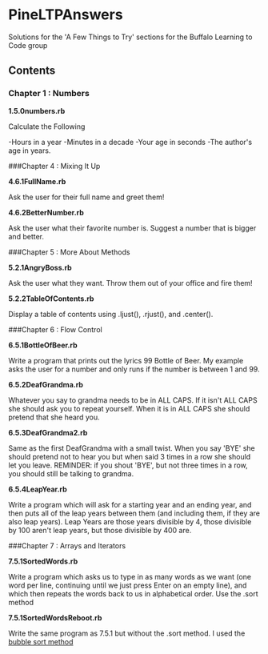 PineLTPAnswers
==============

Solutions for the 'A Few Things to Try' sections for the Buffalo Learning to Code group

Contents
-------

### Chapter 1 : Numbers

**1.5.0numbers.rb** 

Calculate the Following

-Hours in a year
-Minutes in a decade
-Your age in seconds
-The author's age in years.

###Chapter 4 : Mixing It Up

**4.6.1FullName.rb**

Ask the user for their full name and greet them!

**4.6.2BetterNumber.rb**

Ask the user what their favorite number is. Suggest a number that is bigger and better.

###Chapter 5 : More About Methods

**5.2.1AngryBoss.rb**

Ask the user what they want. Throw them out of your office and fire them!

**5.2.2TableOfContents.rb**

Display a table of contents using .ljust(), .rjust(), and .center(). 

###Chapter 6 : Flow Control

**6.5.1BottleOfBeer.rb**

Write a program that prints out the lyrics 99 Bottle of Beer. My example asks the user for a number and only runs if the number is between 1 and 99.

**6.5.2DeafGrandma.rb**

Whatever you say to grandma needs to be in ALL CAPS. If it isn't ALL CAPS she should ask you to repeat yourself. When it is in ALL CAPS she should pretend that she heard you. 

**6.5.3DeafGrandma2.rb**

Same as the first DeafGrandma with a small twist. When you say 'BYE' she should pretend not to hear you but when said 3 times in a row she should let you leave. REMINDER: if you shout 'BYE', but not three times in a row, you should still be talking to grandma.

**6.5.4LeapYear.rb**

Write a program which will ask for a starting year and an ending year, and then puts all of the leap years between them (and including them, if they are also leap years). Leap Years are those years 
divisible by 4, those divisible by 100 aren't leap years, but those divisible by 400 are. 

###Chapter 7 : Arrays and Iterators

**7.5.1SortedWords.rb**

Write a program which asks us to type in as many words as we want (one word per line, continuing until we just press Enter on an empty line), and which then repeats the words back to us in alphabetical order. Use the .sort method

**7.5.1SortedWordsReboot.rb**

Write the same program as 7.5.1 but without the .sort method. I used the [bubble sort method](http://en.wikipedia.org/wiki/Bubble_sort)


	